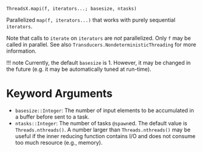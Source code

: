     ThreadsX.mapi(f, iterators...; basesize, ntasks)

Parallelized `map(f, iterators...)` that works with purely sequential
`iterators`.

Note that calls to `iterate` on `iterators` are *not* parallelized.
Only `f` may be called in parallel.  See also
`Transducers.NondeterministicThreading` for more information.

!!! note
    Currently, the default `basesize` is 1.  However, it may be
    changed in the future (e.g. it may be automatically tuned at
    run-time).

# Keyword Arguments
- `basesize::Integer`: The number of input elements to be accumulated
  in a buffer before sent to a task.
- `ntasks::Integer`: The number of tasks `@spawn`ed.  The default
  value is `Threads.nthreads()`.  A number larger than
  `Threads.nthreads()` may be useful if the inner reducing function
  contains I/O and does not consume too much resource (e.g., memory).
